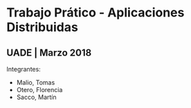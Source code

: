 # Trabajo Prático - Aplicaciones Distribuidas
## UADE | Marzo 2018

Integrantes: 
* Malio, Tomas
* Otero, Florencia
* Sacco, Martín



